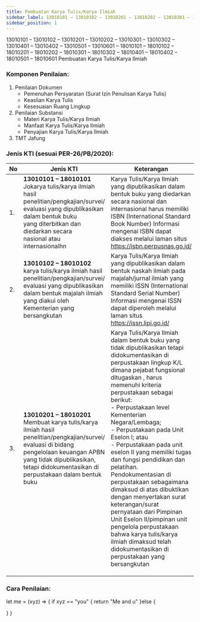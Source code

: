 ```yaml
---
title: Pembuatan Karya Tulis/Karya Ilmiah
sidebar_label: 13010101 – 13010102 – 13010201 – 13010202 – 13010301 – 13010302 – 13010401 – 13010402 – 13010501 – 13010601 – 18010101 – 18010102 – 18010201 – 18010202 – 18010301 – 18010302 – 18010401 – 18010402 – 18010501 – 18010601 Pembuatan Karya Tulis/Karya Ilmiah
sidebar_position: 1
---
```

13010101 – 13010102 – 13010201 – 13010202 – 13010301 – 13010302 – 13010401 – 13010402 – 13010501 – 13010601 – 18010101 – 18010102 – 18010201 – 18010202 – 18010301 – 18010302 – 18010401 – 18010402 – 18010501 – 18010601 Pembuatan Karya Tulis/Karya Ilmiah

### Komponen Penilaian:
1. Penilaian Dokumen
   - Pemenuhan Persyaratan (Surat Izin Penulisan Karya Tulis)
   - Keaslian Karya Tulis
   - Kesesuaian Ruang Lingkup
2. Penilaian Substansi
   - Materi Karya Tulis/Karya Ilmiah
   - Manfaat Karya Tulis/Karya Ilmiah
   - Penyajian Karya Tulis/Karya Ilmiah
3. TMT Jafung
### Jenis KTI (sesuai PER-26/PB/2020):


| No  | Jenis KTI                                                                                                                                                                                                                            | Keterangan                                                                                                                                                                                                                                                                                                                                                                                                                                                                                                                                                                                                                                                                                                                 |
|-----|--------------------------------------------------------------------------------------------------------------------------------------------------------------------------------------------------------------------------------------|----------------------------------------------------------------------------------------------------------------------------------------------------------------------------------------------------------------------------------------------------------------------------------------------------------------------------------------------------------------------------------------------------------------------------------------------------------------------------------------------------------------------------------------------------------------------------------------------------------------------------------------------------------------------------------------------------------------------------|
| 1.  | **13010101 – 18010101** <br/>Jokarya tulis/karya ilmiah hasil penelitian/pengkajian/survei/ <br/>evaluasi yang dipublikasikan dalam bentuk buku <br/>yang diterbitkan dan diedarkan secara<br/> nasional atau internasionalhn        | Karya Tulis/Karya Ilmiah yang dipublikasikan dalam bentuk buku yang diedarkan secara nasional dan internasional harus memiliki ISBN (International Standard Book Number) Informasi mengenai ISBN dapat diakses melalui laman situs https://isbn.perpusnas.go.id/                                                                                                                                                                                                                                                                                                                                                                                                                                                           |
| 2.  | **13010102 – 18010102** <br/> karya tulis/karya ilmiah hasil penelitian/pengkajian/survei/ evaluasi yang dipublikasikan dalam bentuk majalah ilmiah yang diakui oleh Kementerian yang bersangkutan                                   | Karya Tulis/Karya Ilmiah yang dipublikasikan dalam bentuk naskah ilmiah pada majalah/jurnal ilmiah yang memiliki ISSN (International Standard Serial Number) Informasi mengenai ISSN dapat diperoleh melalui laman situs https://issn.lipi.go.id/                                                                                                                                                                                                                                                                                                                                                                                                                                                                          |
| 3.  | **13010201 – 18010201** <br/> Membuat karya tulis/karya ilmiah hasil penelitian/pengkajian/survei/ evaluasi di bidang pengelolaan keuangan APBN yang tidak dipublikasikan, tetapi didokumentasikan di perpustakaan dalam bentuk buku | Karya Tulis/Karya Ilmiah dalam bentuk buku yang tidak dipublikasikan tetapi didokumentasikan di perpustakaan lingkup K/L dimana pejabat fungsional ditugaskan , harus memenuhi kriteria perpustakaan sebagai berikut:<br/> - Perpustakaan level Kementerian Negara/Lembaga; <br/>- Perpustakaan pada Unit Eselon I; atau<br/> - Perpustakaan pada unit eselon II yang memiliki tugas dan fungsi pendidikan dan pelatihan. <br/>Pendokumentasian di perpustakaan sebagaimana dimaksud di atas dibuktikan dengan menyertakan surat keterangan/surat pernyataan dari Pimpinan Unit Eselon II/pimpinan unit pengelola perpustakaan bahwa karya tulis/karya ilmiah dimaksud telah didokumentasikan di perpustakaan yang bersangkutan |
|     |                                                                                                                                                                                                                                      |                                                                                                                                                                                                                                                                                                                                                                                                                                                                                                                                                                                                                                                                                                                                 |
|     |                                                                                                                                                                                                                                      |                                                                                                                                                                                                                                                                                                                                                                                                                                                                                                                                                                                                                                                                                                                                 |
|     |                                                                                                                                                                                                                                      |                                                                                                                                                                                                                                                                                                                                                                                                                                                                                                                                                                                                                                                                                                                                 |
### Cara Penilaian:

let me = (xyz) => {
    if xyz == "you" {
    return "Me and u"
}else {
    
}
}

